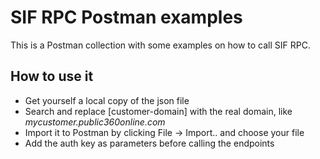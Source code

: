 # SIF RPC Postman examples

This is a Postman collection with some examples on how to call SIF RPC. 

## How to use it
* Get yourself a local copy of the json file
* Search and replace [customer-domain] with the real domain, like _mycustomer.public360online.com_
* Import it to Postman by clicking File -> Import.. and choose your file
* Add the auth key as parameters before calling the endpoints
